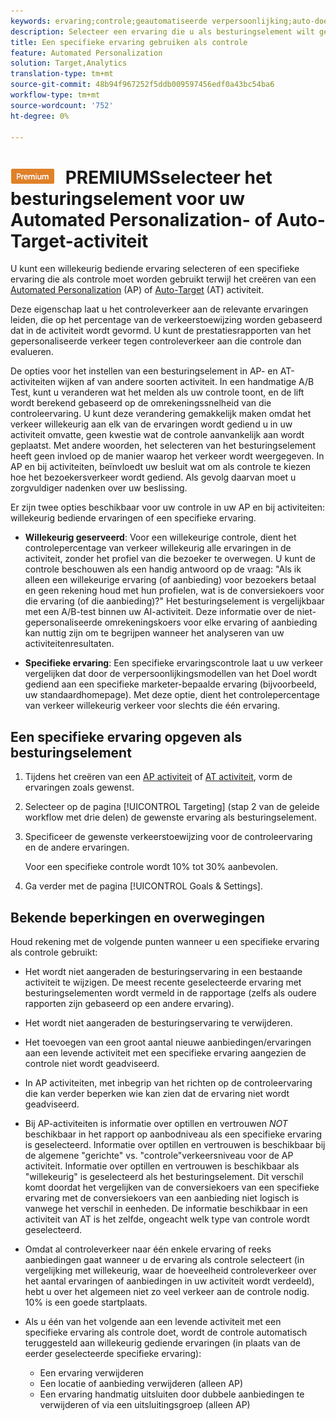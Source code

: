 ```yaml
---
keywords: ervaring;controle;geautomatiseerde verpersoonlijking;auto-doel
description: Selecteer een ervaring die u als besturingselement wilt gebruiken tijdens het maken van een Automated Personalization- (AP) of Auto-Target-activiteit in Adobe Target.
title: Een specifieke ervaring gebruiken als controle
feature: Automated Personalization
solution: Target,Analytics
translation-type: tm+mt
source-git-commit: 48b94f967252f5ddb009597456edf0a43bc54ba6
workflow-type: tm+mt
source-wordcount: '752'
ht-degree: 0%

---
```



# ![](/help/assets/premium.png) PREMIUMSselecteer het besturingselement voor uw Automated Personalization- of Auto-Target-activiteit

U kunt een willekeurig bediende ervaring selecteren of een specifieke ervaring die als controle moet worden gebruikt terwijl het creëren van een [Automated Personalization](/help/c-activities/t-automated-personalization/automated-personalization.md) (AP) of [Auto-Target](/help/c-activities/auto-target/auto-target-to-optimize.md) (AT) activiteit.

Deze eigenschap laat u het controleverkeer aan de relevante ervaringen leiden, die op het percentage van de verkeerstoewijzing worden gebaseerd dat in de activiteit wordt gevormd. U kunt de prestatiesrapporten van het gepersonaliseerde verkeer tegen controleverkeer aan die controle dan evalueren.

De opties voor het instellen van een besturingselement in AP- en AT-activiteiten wijken af van andere soorten activiteit. In een handmatige A/B Test, kunt u veranderen wat het melden als uw controle toont, en de lift wordt berekend gebaseerd op de omrekeningssnelheid van die controleervaring. U kunt deze verandering gemakkelijk maken omdat het verkeer willekeurig aan elk van de ervaringen wordt gediend u in uw activiteit omvatte, geen kwestie wat de controle aanvankelijk aan wordt geplaatst. Met andere woorden, het selecteren van het besturingselement heeft geen invloed op de manier waarop het verkeer wordt weergegeven. In AP en bij activiteiten, beïnvloedt uw besluit wat om als controle te kiezen hoe het bezoekersverkeer wordt gediend. Als gevolg daarvan moet u zorgvuldiger nadenken over uw beslissing.

Er zijn twee opties beschikbaar voor uw controle in uw AP en bij activiteiten: willekeurig bediende ervaringen of een specifieke ervaring.

* **Willekeurig geserveerd**: Voor een willekeurige controle, dient het controlepercentage van verkeer willekeurig alle ervaringen in de activiteit, zonder het profiel van die bezoeker te overwegen. U kunt de controle beschouwen als een handig antwoord op de vraag: &quot;Als ik alleen een willekeurige ervaring (of aanbieding) voor bezoekers betaal en geen rekening houd met hun profielen, wat is de conversiekoers voor die ervaring (of die aanbieding)?&quot; Het besturingselement is vergelijkbaar met een A/B-test binnen uw AI-activiteit. Deze informatie over de niet-gepersonaliseerde omrekeningskoers voor elke ervaring of aanbieding kan nuttig zijn om te begrijpen wanneer het analyseren van uw activiteitenresultaten.

* **Specifieke ervaring**: Een specifieke ervaringscontrole laat u uw verkeer vergelijken dat door de verpersoonlijkingsmodellen van het Doel wordt gediend aan een specifieke marketer-bepaalde ervaring (bijvoorbeeld, uw standaardhomepage). Met deze optie, dient het controlepercentage van verkeer willekeurig verkeer voor slechts die één ervaring.

## Een specifieke ervaring opgeven als besturingselement

1. Tijdens het creëren van een [AP activiteit](/help/c-activities/t-automated-personalization/create-ap-activity.md) of [AT activiteit](/help/c-activities/t-test-ab/t-test-create-ab/ab-audience.md), vorm de ervaringen zoals gewenst.
1. Selecteer op de pagina [!UICONTROL Targeting] (stap 2 van de geleide workflow met drie delen) de gewenste ervaring als besturingselement.
1. Specificeer de gewenste verkeerstoewijzing voor de controleervaring en de andere ervaringen.

   Voor een specifieke controle wordt 10% tot 30% aanbevolen.

1. Ga verder met de pagina [!UICONTROL Goals & Settings].

## Bekende beperkingen en overwegingen

Houd rekening met de volgende punten wanneer u een specifieke ervaring als controle gebruikt:

* Het wordt niet aangeraden de besturingservaring in een bestaande activiteit te wijzigen. De meest recente geselecteerde ervaring met besturingselementen wordt vermeld in de rapportage (zelfs als oudere rapporten zijn gebaseerd op een andere ervaring).
* Het wordt niet aangeraden de besturingservaring te verwijderen.
* Het toevoegen van een groot aantal nieuwe aanbiedingen/ervaringen aan een levende activiteit met een specifieke ervaring aangezien de controle niet wordt geadviseerd.
* In AP activiteiten, met inbegrip van het richten op de controleervaring die kan verder beperken wie kan zien dat de ervaring niet wordt geadviseerd.
* Bij AP-activiteiten is informatie over optillen en vertrouwen *NOT* beschikbaar in het rapport op aanbodniveau als een specifieke ervaring is geselecteerd. Informatie over optillen en vertrouwen is beschikbaar bij de algemene &quot;gerichte&quot; vs. &quot;controle&quot;verkeersniveau voor de AP activiteit. Informatie over optillen en vertrouwen is beschikbaar als &quot;willekeurig&quot; is geselecteerd als het besturingselement. Dit verschil komt doordat het vergelijken van de conversiekoers van een specifieke ervaring met de conversiekoers van een aanbieding niet logisch is vanwege het verschil in eenheden. De informatie beschikbaar in een activiteit van AT is het zelfde, ongeacht welk type van controle wordt geselecteerd.
* Omdat al controleverkeer naar één enkele ervaring of reeks aanbiedingen gaat wanneer u de ervaring als controle selecteert (in vergelijking met willekeurig, waar de hoeveelheid controleverkeer over het aantal ervaringen of aanbiedingen in uw activiteit wordt verdeeld), hebt u over het algemeen niet zo veel verkeer aan de controle nodig. 10% is een goede startplaats.
* Als u één van het volgende aan een levende activiteit met een specifieke ervaring als controle doet, wordt de controle automatisch teruggesteld aan willekeurig gediende ervaringen (in plaats van de eerder geselecteerde specifieke ervaring):

   * Een ervaring verwijderen
   * Een locatie of aanbieding verwijderen (alleen AP)
   * Een ervaring handmatig uitsluiten door dubbele aanbiedingen te verwijderen of via een uitsluitingsgroep (alleen AP)


